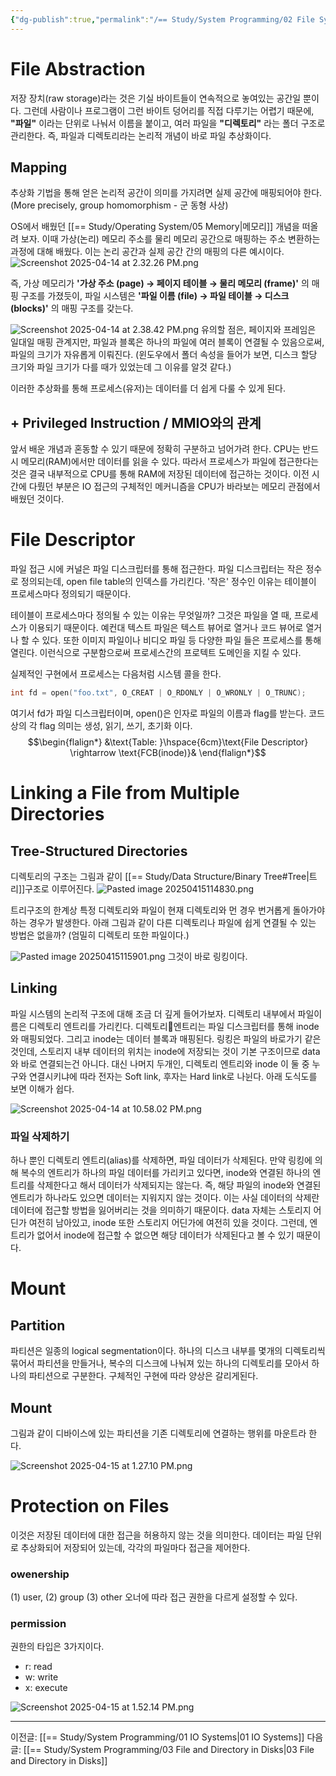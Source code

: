 ```yaml
---
{"dg-publish":true,"permalink":"/== Study/System Programming/02 File System/","created":"2025-04-12T22:01:25.361+09:00","updated":"2025-04-19T00:04:53.188+09:00"}
---
```


# File Abstraction
저장 장치(raw storage)라는 것은 기실 바이트들이 연속적으로 놓여있는 공간일 뿐이다.
그런데 사람이나 프로그램이 그런 바이트 덩어리를 직접 다루기는 어렵기 때문에, **"파일"** 이라는 단위로 나눠서 이름을 붙이고, 여러 파일을 **"디렉토리"** 라는 폴더 구조로 관리한다.
즉, 파일과 디렉토리라는 논리적 개념이 바로 파일 추상화이다.

## Mapping
추상화 기법을 통해 얻은 논리적 공간이 의미를 가지려면 실제 공간에 매핑되어야 한다. (More precisely, group homomorphism - 군 동형 사상)

OS에서 배웠던 [[== Study/Operating System/05 Memory\|메모리]] 개념을 떠올려 보자. 이때 가상(논리) 메모리 주소를 물리 메모리 공간으로 매핑하는 주소 변환하는 과정에 대해 배웠다. 이는 논리 공간과 실제 공간 간의 매핑의 다른 예시이다.
![Screenshot 2025-04-14 at 2.32.26 PM.png](/img/user/z-Attached%20Files/Screenshot%202025-04-14%20at%202.32.26%20PM.png)

즉, 가상 메모리가 **'가상 주소 (page) → 페이지 테이블 → 물리 메모리 (frame)'** 의 매핑 구조를 가졌듯이,
파일 시스템은 **'파일 이름 (file) → 파일 테이블 → 디스크 (blocks)'** 의 매핑 구조를 갖는다.

![Screenshot 2025-04-14 at 2.38.42 PM.png](/img/user/z-Attached%20Files/Screenshot%202025-04-14%20at%202.38.42%20PM.png)
유의할 점은, 페이지와 프레임은 일대일 매핑 관계지만, 파일과 블록은 하나의 파일에 여러 블록이 연결될 수 있음으로써, 파일의 크기가 자유롭게 이뤄진다. (윈도우에서 폴더 속성을 들어가 보면, 디스크 할당 크기와 파일 크기가 다를 때가 있었는데 그 이유를 알것 같다.)

이러한 추상화를 통해 프로세스(유저)는 데이터를 더 쉽게 다룰 수 있게 된다.

## + Privileged Instruction / MMIO와의 관계
앞서 배운 개념과 혼동할 수 있기 때문에 정확히 구분하고 넘어가려 한다.
CPU는 반드시 메모리(RAM)에서만 데이터를 읽을 수 있다.
따라서 프로세스가 파일에 접근한다는 것은 결국 내부적으로 CPU를 통해 RAM에 저장된 데이터에 접근하는 것이다. 이전 시간에 다뤘던 부분은 IO 접근의 구체적인 메커니즘을 CPU가 바라보는 메모리 관점에서 배웠던 것이다.

# File Descriptor
파일 접근 시에 커널은 파일 디스크립터를 통해 접근한다.
파일 디스크립터는 작은 정수로 정의되는데, open file table의 인덱스를 가리킨다.
'작은' 정수인 이유는 테이블이 프로세스마다 정의되기 때문이다.

테이블이 프로세스마다 정의될 수 있는 이유는 무엇일까?
그것은 파일을 열 때, 프로세스가 이용되기 때문이다.
예컨대 텍스트 파일은 텍스트 뷰어로 열거나 코드 뷰어로 열거나 할 수 있다. 또한 이미지 파일이나 비디오 파일 등 다양한 파일 들은 프로세스를 통해 열린다.
이런식으로 구분함으로써 프로세스간의 프로텍트 도메인을 지킬 수 있다.

실제적인 구현에서 프로세스는 다음처럼 시스템 콜을 한다.
```c
int fd = open("foo.txt", O_CREAT | O_RDONLY | O_WRONLY | O_TRUNC);
```
여기서 fd가 파일 디스크립터이며, open()은 인자로 파일의 이름과 flag를 받는다.
코드상의 각 flag 의미는 생성, 읽기, 쓰기, 초기화 이다.
$$\begin{flalign*}
&\text{Table: }\hspace{6cm}\text{File Descriptor} \rightarrow \text{FCB(inode)}&
\end{flalign*}$$

# Linking a File from Multiple Directories

## Tree-Structured Directories

디렉토리의 구조는 그림과 같이 [[== Study/Data Structure/Binary Tree#Tree\|트리]]구조로 이루어진다.
![Pasted image 20250415114830.png](/img/user/z-Attached%20Files/Pasted%20image%2020250415114830.png)

트리구조의 한계상 특정 디렉토리와 파일이 현재 디렉토리와 먼 경우 번거롭게 돌아가야 하는 경우가 발생한다.
아래 그림과 같이 다른 디렉토리나 파일에 쉽게 연결될 수 있는 방법은 없을까? (엄밀히 디렉토리 또한 파일이다.)

![Pasted image 20250415115901.png](/img/user/z-Attached%20Files/Pasted%20image%2020250415115901.png)
그것이 바로 링킹이다.
## Linking
파일 시스템의 논리적 구조에 대해 조금 더 깊게 들어가보자.
디렉토리 내부에서 파일이름은 디렉토리 엔트리를 가리킨다. 디렉토리엔트리는 파일 디스크립터를 통해 inode와 매핑되었다. 그리고 inode는 데이터 블록과 매핑된다. 링킹은 파일의 바로가기 같은 것인데, 스토리지 내부 데이터의 위치는 inode에 저장되는 것이 기본 구조이므로 data와 바로 연결되는건 아니다. 대신 나머지 두개인, 디렉토리 엔트리와 inode 이 둘 중 누구와 연결시키냐에 따라 전자는 Soft link, 후자는 Hard link로 나뉜다. 아래 도식도를 보면 이해가 쉽다.

![Screenshot 2025-04-14 at 10.58.02 PM.png](/img/user/z-Attached%20Files/Screenshot%202025-04-14%20at%2010.58.02%20PM.png)

### 파일 삭제하기
하나 뿐인 디렉토리 엔트리(alias)를 삭제하면, 파일 데이터가 삭제된다.
만약 링킹에 의해 복수의 엔트리가 하나의 파일 데이터를 가리키고 있다면, inode와 연결된 하나의 엔트리를 삭제한다고 해서 데이터가 삭제되지는 않는다. 즉, 해당 파일의 inode와 연결된 엔트리가 하나라도 있으면 데이터는 지워지지 않는 것이다.
이는 사실 데이터의 삭제란 데이터에 접근할 방법을 잃어버리는 것을 의미하기 때문이다. data 자체는 스토리지 어딘가 여전히 남아있고, inode 또한 스토리지 어딘가에 여전히 있을 것이다. 그런데, 엔트리가 없어서 inode에 접근할 수 없으면 해당 데이터가 삭제된다고 볼 수 있기 때문이다.


# Mount

## Partition
파티션은 일종의 logical segmentation이다.
하나의 디스크 내부를 몇개의 디렉토리씩 묶어서 파티션을 만들거나, 복수의 디스크에 나눠져 있는 하나의 디렉토리를 모아서 하나의 파티션으로 구분한다. 구체적인 구현에 따라 양상은 갈리게된다.

## Mount
그림과 같이 디바이스에 있는 파티션을 기존 디렉토리에 연결하는 행위를 마운트라 한다.

![Screenshot 2025-04-15 at 1.27.10 PM.png](/img/user/z-Attached%20Files/Screenshot%202025-04-15%20at%201.27.10%20PM.png)

# Protection on Files
이것은 저장된 데이터에 대한 접근을 허용하지 않는 것을 의미한다.
데이터는 파일 단위로 추상화되어 저장되어 있는데, 각각의 파일마다 접근을 제어한다.

### owenership
(1) user, (2) group (3) other
오너에 따라 접근 권한을 다르게 설정할 수 있다.

### permission
권한의 타입은 3가지이다.
- r: read
- w: write
- x: execute

![Screenshot 2025-04-15 at 1.52.14 PM.png](/img/user/z-Attached%20Files/Screenshot%202025-04-15%20at%201.52.14%20PM.png)

---
이전글: [[== Study/System Programming/01 IO Systems\|01 IO Systems]]
다음글: [[== Study/System Programming/03 File and Directory in Disks\|03 File and Directory in Disks]]